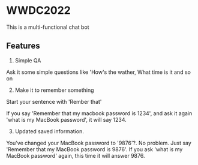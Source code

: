 # WWDC2022



This is a multi-functional chat bot

## Features

1. Simple QA

Ask it some simple questions like 'How's the wather, What time is it and so on



2. Make it to remember something 

Start your sentence with 'Rember that'

If you say 'Remember that my macbook password is 1234', and ask it again 'what is my MacBook password', it will say 1234.


3. Updated saved information.

You've changed your MacBook password to '9876'?. No problem. Just say 'Remember that my MacBook password is 9876'. 
If you ask 'what is my MacBook password' again, this time it will answer 9876.

